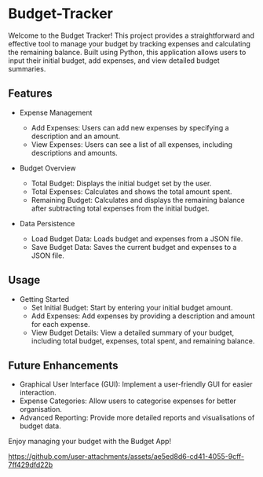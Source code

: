 # Budget-Tracker
Welcome to the Budget Tracker! This project provides a straightforward and effective tool to manage your budget by tracking expenses and calculating the remaining balance. Built using Python, this application allows users to input their initial budget, add expenses, and view detailed budget summaries.

## Features
- Expense Management
  - Add Expenses: Users can add new expenses by specifying a description and an amount.
  - View Expenses: Users can see a list of all expenses, including descriptions and amounts.

- Budget Overview
  - Total Budget: Displays the initial budget set by the user.
  - Total Expenses: Calculates and shows the total amount spent.
  - Remaining Budget: Calculates and displays the remaining balance after subtracting total expenses from the initial budget.

- Data Persistence
  - Load Budget Data: Loads budget and expenses from a JSON file.
  - Save Budget Data: Saves the current budget and expenses to a JSON file.

## Usage
- Getting Started
  - Set Initial Budget: Start by entering your initial budget amount.
  - Add Expenses: Add expenses by providing a description and amount for each expense.
  - View Budget Details: View a detailed summary of your budget, including total budget, expenses, total spent, and remaining balance.

## Future Enhancements
- Graphical User Interface (GUI): Implement a user-friendly GUI for easier interaction.
- Expense Categories: Allow users to categorise expenses for better organisation.
- Advanced Reporting: Provide more detailed reports and visualisations of budget data.

Enjoy managing your budget with the Budget App!

https://github.com/user-attachments/assets/ae5ed8d6-cd41-4055-9cff-7ff429dfd22b
